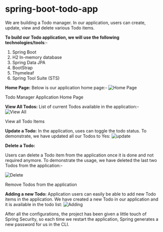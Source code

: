 # spring-boot-todo-app
We are building a Todo manager. In our application, users can create, update,
view and delete various Todo items.

**To build our Todo application, we will use the following technologies/tools**:-
1. Spring Boot
2. H2 In-memory database
3. Spring Data JPA
4. BootStrap
5. Thymeleaf
6. Spring Tool Suite (STS)

**Home Page:**
Below is our application home page:-
![Home Page](https://github.com/sohamds1/spring-boot-todo-app/blob/main/proj%20shots/Home%20Page.png "Home Page")

Todo Manager Application Home Page

**View All Todos:**
List of current Todos available in the application:-
![View All](https://github.com/sohamds1/spring-boot-todo-app/blob/main/proj%20shots/View%20all.png "View All")

View all Todo Items


**Update a Todo:**
In the application, uses can toggle the todo status. To demonstrate, we have
updated all our Todos to Yes:
![update](https://github.com/sohamds1/spring-boot-todo-app/blob/main/proj%20shots/update.png "update")

**Delete a Todo:**

Users can delete a Todo item from the application once it is done and not
required anymore. To demonstrate the usage, we have deleted the last two
Todos from the application:-

![Delete](https://github.com/sohamds1/spring-boot-todo-app/blob/main/proj%20shots/delete.png "Delete")

Remove Todos from the application

**Adding a new Todo:**
Application users can easily be able to add new Todo items in the application.
We have created a new Todo in our application and it is available in the todo
list:
![Adding](https://github.com/sohamds1/spring-boot-todo-app/blob/main/proj%20shots/adding.png "Adding")

<p>
  After all the configurations, the project has been given a little touch of Spring Security, so each time we restart the
  application, Spring generates a new password for us in the CLI.
 </p>
